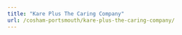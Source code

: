 ```yaml
---
title: "Kare Plus The Caring Company"
url: /cosham-portsmouth/kare-plus-the-caring-company/
---
```

